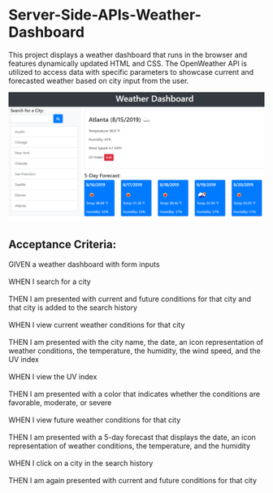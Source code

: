 <h1>Server-Side-APIs-Weather-Dashboard</h1>
<p>This project displays a weather dashboard that runs in the browser and features dynamically updated HTML and CSS. The OpenWeather API is utilized to access data with specific parameters to showcase current and forecasted weather based on city input from the user.</p>

<img src="06-server-side-apis-homework-demo.png" alt="Weather Dashboard">

<h2>Acceptance Criteria:</h2>
<p>GIVEN a weather dashboard with form inputs</br>
<br>WHEN I search for a city</br>
<br>THEN I am presented with current and future conditions for that city and that city is added to the search history</br>
<br>WHEN I view current weather conditions for that city</br>
<br>THEN I am presented with the city name, the date, an icon representation of weather conditions, the temperature, the humidity, the wind speed, and the UV index</br>
<br>WHEN I view the UV index</br>
<br>THEN I am presented with a color that indicates whether the conditions are favorable, moderate, or severe</br>
<br>WHEN I view future weather conditions for that city</br>
<br>THEN I am presented with a 5-day forecast that displays the date, an icon representation of weather conditions, the temperature, and the humidity</br>
<br>WHEN I click on a city in the search history</br>
<br>THEN I am again presented with current and future conditions for that city</br>